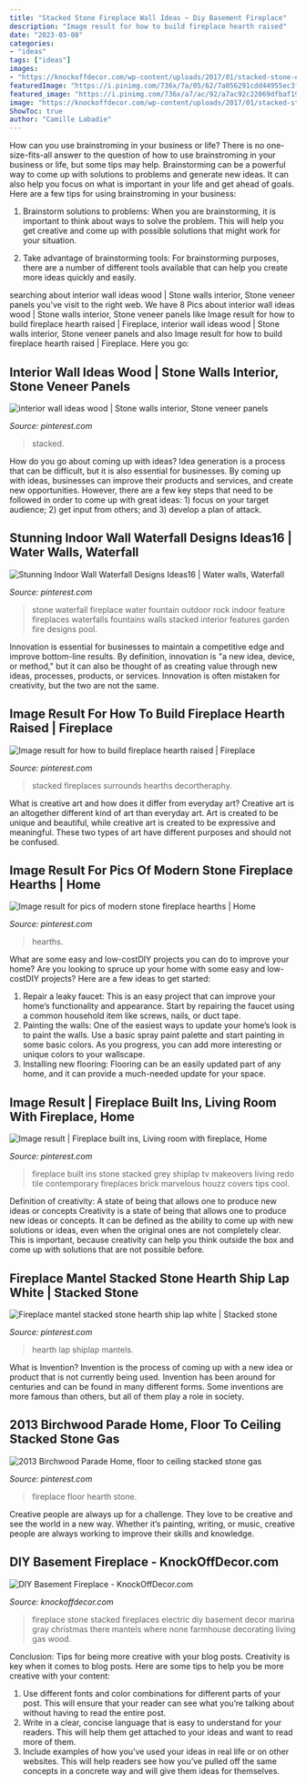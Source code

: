 ```yaml
---
title: "Stacked Stone Fireplace Wall Ideas ~ Diy Basement Fireplace"
description: "Image result for how to build fireplace hearth raised"
date: "2023-03-08"
categories:
- "ideas"
tags: ["ideas"]
images:
- "https://knockoffdecor.com/wp-content/uploads/2017/01/stacked-stone-electric-fireplace.jpg"
featuredImage: "https://i.pinimg.com/736x/7a/05/62/7a056291cdd44955ec3fdfa85af935cf.jpg"
featured_image: "https://i.pinimg.com/736x/a7/ac/92/a7ac92c22069dfbaf19a18b41472fcde.jpg"
image: "https://knockoffdecor.com/wp-content/uploads/2017/01/stacked-stone-electric-fireplace.jpg"
ShowToc: true
author: "Camille Labadie"
---
```



How can you use brainstroming in your business or life?
There is no one-size-fits-all answer to the question of how to use brainstroming in your business or life, but some tips may help. Brainstorming can be a powerful way to come up with solutions to problems and generate new ideas. It can also help you focus on what is important in your life and get ahead of goals. Here are a few tips for using brainstroming in your business: 
1. Brainstorm solutions to problems: When you are brainstorming, it is important to think about ways to solve the problem. This will help you get creative and come up with possible solutions that might work for your situation. 

2. Take advantage of brainstorming tools: For brainstorming purposes, there are a number of different tools available that can help you create more ideas quickly and easily.

	

		
searching about interior wall ideas wood | Stone walls interior, Stone veneer panels you've visit to the right web. We have 8 Pics about interior wall ideas wood | Stone walls interior, Stone veneer panels like Image result for how to build fireplace hearth raised | Fireplace, interior wall ideas wood | Stone walls interior, Stone veneer panels and also Image result for how to build fireplace hearth raised | Fireplace. Here you go:
		
    
## Interior Wall Ideas Wood | Stone Walls Interior, Stone Veneer Panels

<img loading=lazy src="https://i.pinimg.com/736x/d6/cd/58/d6cd58cf2c3a42f8817fe96abd0a6181.jpg" onerror="this.onerror=null;this.src='https://tse1.mm.bing.net/th?id=OIP.qccllkM0EaNebQL-N4LUaAHaLG&amp;pid=15.1';" alt="interior wall ideas wood | Stone walls interior, Stone veneer panels">

_Source: pinterest.com_

>stacked. 

	

How do you go about coming up with ideas?
Idea generation is a process that can be difficult, but it is also essential for businesses. By coming up with ideas, businesses can improve their products and services, and create new opportunities. However, there are a few key steps that need to be followed in order to come up with great ideas: 1) focus on your target audience; 2) get input from others; and 3) develop a plan of attack.

    
## Stunning Indoor Wall Waterfall Designs Ideas16 | Water Walls, Waterfall

<img loading=lazy src="https://i.pinimg.com/736x/e1/f4/4a/e1f44af605cba6d587ae1b534918a789.jpg" onerror="this.onerror=null;this.src='https://tse1.mm.bing.net/th?id=OIP.d4vBtTh21kZhRjtlTkMPvwHaJ4&amp;pid=15.1';" alt="Stunning Indoor Wall Waterfall Designs Ideas16 | Water walls, Waterfall">

_Source: pinterest.com_

>stone waterfall fireplace water fountain outdoor rock indoor feature fireplaces waterfalls fountains walls stacked interior features garden fire designs pool. 

	

Innovation is essential for businesses to maintain a competitive edge and improve bottom-line results. By definition, innovation is "a new idea, device, or method," but it can also be thought of as creating value through new ideas, processes, products, or services. Innovation is often mistaken for creativity, but the two are not the same.

    
## Image Result For How To Build Fireplace Hearth Raised | Fireplace

<img loading=lazy src="https://i.pinimg.com/736x/a7/ac/92/a7ac92c22069dfbaf19a18b41472fcde.jpg" onerror="this.onerror=null;this.src='https://tse1.mm.bing.net/th?id=OIP.3gY9fk4XPXanM5eOvFyUVAHaKn&amp;pid=15.1';" alt="Image result for how to build fireplace hearth raised | Fireplace">

_Source: pinterest.com_

>stacked fireplaces surrounds hearths decortheraphy. 

	

What is creative art and how does it differ from everyday art?
Creative art is an altogether different kind of art than everyday art. Art is created to be unique and beautiful, while creative art is created to be expressive and meaningful. These two types of art have different purposes and should not be confused.

    
## Image Result For Pics Of Modern Stone Fireplace Hearths | Home

<img loading=lazy src="https://i.pinimg.com/736x/7a/05/62/7a056291cdd44955ec3fdfa85af935cf.jpg" onerror="this.onerror=null;this.src='https://tse2.mm.bing.net/th?id=OIP.12Q1KD4KOQm1l2Aaihx6zgHaLH&amp;pid=15.1';" alt="Image result for pics of modern stone fireplace hearths | Home">

_Source: pinterest.com_

>hearths. 

	

What are some easy and low-costDIY projects you can do to improve your home?
Are you looking to spruce up your home with some easy and low-costDIY projects? Here are a few ideas to get started: 
1. Repair a leaky faucet: This is an easy project that can improve your home’s functionality and appearance. Start by repairing the faucet using a common household item like screws, nails, or duct tape. 
2. Painting the walls: One of the easiest ways to update your home’s look is to paint the walls. Use a basic spray paint palette and start painting in some basic colors. As you progress, you can add more interesting or unique colors to your wallscape. 
3. Installing new flooring: Flooring can be an easily updated part of any home, and it can provide a much-needed update for your space.

    
## Image Result | Fireplace Built Ins, Living Room With Fireplace, Home

<img loading=lazy src="https://i.pinimg.com/736x/c7/89/de/c789de3f281f3bc8272c29bbc6b5da93.jpg" onerror="this.onerror=null;this.src='https://tse1.mm.bing.net/th?id=OIP.FsQL2tJBOc4zn_bZ8wDvnQHaLH&amp;pid=15.1';" alt="Image result | Fireplace built ins, Living room with fireplace, Home">

_Source: pinterest.com_

>fireplace built ins stone stacked grey shiplap tv makeovers living redo tile contemporary fireplaces brick marvelous houzz covers tips cool. 

	

Definition of creativity: A state of being that allows one to produce new ideas or concepts
Creativity is a state of being that allows one to produce new ideas or concepts. It can be defined as the ability to come up with new solutions or ideas, even when the original ones are not completely clear. This is important, because creativity can help you think outside the box and come up with solutions that are not possible before.

    
## Fireplace Mantel Stacked Stone Hearth Ship Lap White | Stacked Stone

<img loading=lazy src="https://i.pinimg.com/736x/64/f4/9a/64f49ab686516d0c8fa51d8bff41ed67.jpg" onerror="this.onerror=null;this.src='https://tse4.mm.bing.net/th?id=OIP.QB6TXe_d5UMGs4efQiZdhgHaJ3&amp;pid=15.1';" alt="Fireplace mantel stacked stone hearth ship lap white | Stacked stone">

_Source: pinterest.com_

>hearth lap shiplap mantels. 

	

What is Invention?
Invention is the process of coming up with a new idea or product that is not currently being used. Invention has been around for centuries and can be found in many different forms. Some inventions are more famous than others, but all of them play a role in society.

    
## 2013 Birchwood Parade Home, Floor To Ceiling Stacked Stone Gas

<img loading=lazy src="https://i.pinimg.com/736x/4c/d2/5a/4cd25aafd590ff86dda31e15fbd8d991--hearth-stone-fireplace-stone.jpg?b=t" onerror="this.onerror=null;this.src='https://tse4.mm.bing.net/th?id=OIP.5pOJWwbZN55byMYAN9FxKQAAAA&amp;pid=15.1';" alt="2013 Birchwood Parade Home, floor to ceiling stacked stone gas">

_Source: pinterest.com_

>fireplace floor hearth stone. 

	

Creative people are always up for a challenge. They love to be creative and see the world in a new way. Whether it’s painting, writing, or music, creative people are always working to improve their skills and knowledge.

    
## DIY Basement Fireplace - KnockOffDecor.com

<img loading=lazy src="https://knockoffdecor.com/wp-content/uploads/2017/01/stacked-stone-electric-fireplace.jpg" onerror="this.onerror=null;this.src='https://tse4.mm.bing.net/th?id=OIP.fnWwSx9fq7L8y2POQ9dihQHaLG&amp;pid=15.1';" alt="DIY Basement Fireplace - KnockOffDecor.com">

_Source: knockoffdecor.com_

>fireplace stone stacked fireplaces electric diy basement decor marina gray christmas there mantels where none farmhouse decorating living gas wood. 

	

Conclusion: Tips for being more creative with your blog posts.
Creativity is key when it comes to blog posts. Here are some tips to help you be more creative with your content: 
1. Use different fonts and color combinations for different parts of your post. This will ensure that your reader can see what you’re talking about without having to read the entire post. 
2. Write in a clear, concise language that is easy to understand for your readers. This will help them get attached to your ideas and want to read more of them. 
3. Include examples of how you’ve used your ideas in real life or on other websites. This will help readers see how you’ve pulled off the same concepts in a concrete way and will give them ideas for themselves. 

